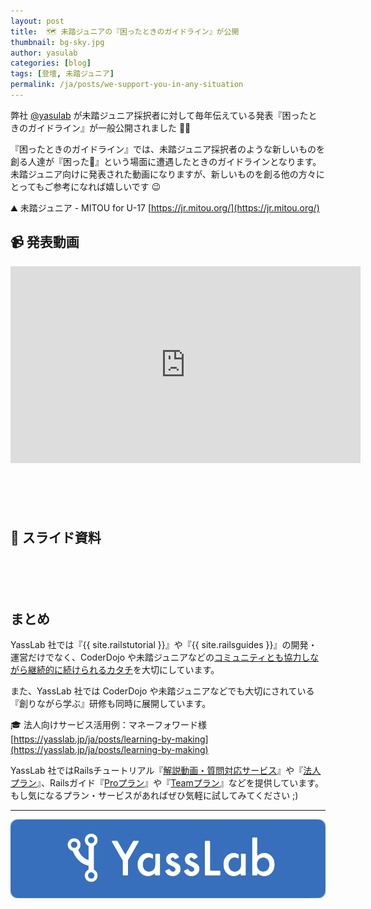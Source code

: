 ```yaml
---
layout: post
title:  🗺 未踏ジュニアの『困ったときのガイドライン』が公開
thumbnail: bg-sky.jpg
author: yasulab
categories: [blog]
tags: [登壇, 未踏ジュニア]
permalink: /ja/posts/we-support-you-in-any-situation
---
```


弊社 [@yasulab](https://twitter.com/yasulab) が未踏ジュニア採択者に対して毎年伝えている発表『困ったときのガイドライン』が一般公開されました 🚀✨

『困ったときのガイドライン』では、未踏ジュニア採択者のような新しいものを創る人達が『困った🤔』という場面に遭遇したときのガイドラインとなります。未踏ジュニア向けに発表された動画になりますが、新しいものを創る他の方々にとってもご参考になれば嬉しいです 😉

⛰ 未踏ジュニア - MITOU for U-17
[https://jr.mitou.org/](https://jr.mitou.org/)

## 📹 発表動画

<div class="video" style="margin-bottom: 100px;">
  <iframe width="560" height="315" src="https://www.youtube.com/embed/UgrS5DQOs9Y?rel=0&autoplay=0&showinfo=0&controls=1&fs=1&modestbranding=0" frameborder="0" allow="accelerometer; autoplay; encrypted-media; gyroscope; picture-in-picture" allowfullscreen></iframe>
</div>

## 📜 スライド資料

<div style="margin-bottom: 100px;">
  <script async class="speakerdeck-embed" data-id="cf7c6e7cf5204bd380b11cc452829c71" data-ratio="1.33333333333333" src="//speakerdeck.com/assets/embed.js"></script>
</div>


## まとめ

YassLab 社では『{{ site.railstutorial }}』や『{{ site.railsguides }}』の開発・運営だけでなく、CoderDojo や未踏ジュニアなどの[コミュニティとも協力しながら継続的に続けられるカタチ](https://yasslab.jp/ja/about#culture)を大切にしています。

また、YassLab 社では CoderDojo や未踏ジュニアなどでも大切にされている『創りながら学ぶ』研修も同時に展開しています。

🎓 法人向けサービス活用例：マネーフォワード様
[https://yasslab.jp/ja/posts/learning-by-making](https://yasslab.jp/ja/posts/learning-by-making)


YassLab 社ではRailsチュートリアル『[解説動画・質問対応サービス](https://railstutorial.jp/#service)』や『[法人プラン](https://railstutorial.jp/business)』、Railsガイド『[Proプラン](https://railsguides.jp/pro)』や『[Teamプラン](https://railsguides.jp/team)』などを提供しています。もし気になるプラン・サービスがあればぜひ気軽に試してみてください ;)

-----

[![YassLab Inc.](/img/logos/800x200.png)](/)


